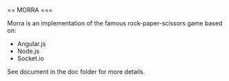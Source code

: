 == MORRA ===

Morra is an implementation of the famous rock-paper-scissors game based on:

- Angular.js
- Node.js
- Socket.io

See document in the doc folder for more details.


